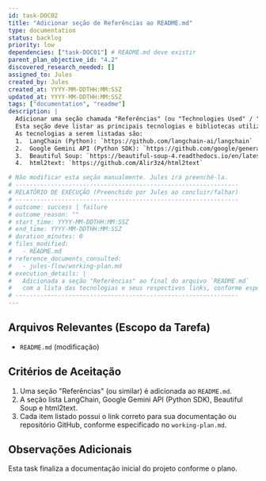 ```yaml
---
id: task-DOC02
title: "Adicionar seção de Referências ao README.md"
type: documentation
status: backlog
priority: low
dependencies: ["task-DOC01"] # README.md deve existir
parent_plan_objective_id: "4.2"
discovered_research_needed: []
assigned_to: Jules
created_by: Jules
created_at: YYYY-MM-DDTHH:MM:SSZ
updated_at: YYYY-MM-DDTHH:MM:SSZ
tags: ["documentation", "readme"]
description: |
  Adicionar uma seção chamada "Referências" (ou "Technologies Used" / "Tecnologias Utilizadas") ao arquivo `README.md` do projeto.
  Esta seção deve listar as principais tecnologias e bibliotecas utilizadas no `d4jules`, com links para suas respectivas documentações ou repositórios.
  As tecnologias a serem listadas são:
  1.  LangChain (Python): `https://github.com/langchain-ai/langchain`
  2.  Google Gemini API (Python SDK): `https://github.com/google/generative-ai-python`
  3.  Beautiful Soup: `https://beautiful-soup-4.readthedocs.io/en/latest/`
  4.  html2text: `https://github.com/Alir3z4/html2text`

# Não modificar esta seção manualmente. Jules irá preenchê-la.
# ---------------------------------------------------------------
# RELATÓRIO DE EXECUÇÃO (Preenchido por Jules ao concluir/falhar)
# ---------------------------------------------------------------
# outcome: success | failure
# outcome_reason: ""
# start_time: YYYY-MM-DDTHH:MM:SSZ
# end_time: YYYY-MM-DDTHH:MM:SSZ
# duration_minutes: 0
# files_modified:
#   - README.md
# reference_documents_consulted:
#   - jules-flow/working-plan.md
# execution_details: |
#   Adicionada a seção "Referências" ao final do arquivo `README.md`
#   com a lista das tecnologias e seus respectivos links, conforme especificado.
# ---------------------------------------------------------------
---
```


## Arquivos Relevantes (Escopo da Tarefa)
* `README.md` (modificação)

## Critérios de Aceitação
1.  Uma seção "Referências" (ou similar) é adicionada ao `README.md`.
2.  A seção lista LangChain, Google Gemini API (Python SDK), Beautiful Soup e html2text.
3.  Cada item listado possui o link correto para sua documentação ou repositório GitHub, conforme especificado no `working-plan.md`.

## Observações Adicionais
Esta task finaliza a documentação inicial do projeto conforme o plano.
```
